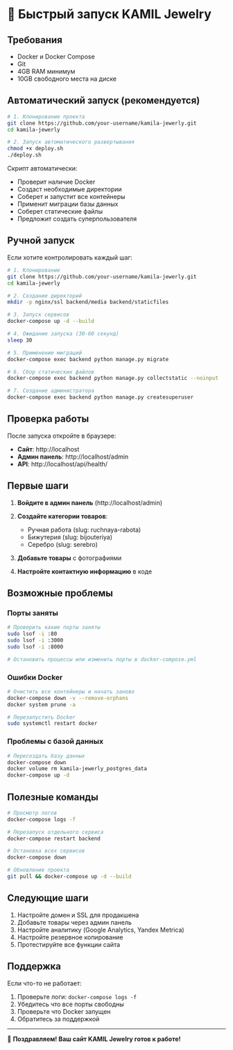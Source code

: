 # 🚀 Быстрый запуск KAMIL Jewelry

## Требования

- Docker и Docker Compose
- Git
- 4GB RAM минимум
- 10GB свободного места на диске

## Автоматический запуск (рекомендуется)

```bash
# 1. Клонирование проекта
git clone https://github.com/your-username/kamila-jewerly.git
cd kamila-jewerly

# 2. Запуск автоматического развертывания
chmod +x deploy.sh
./deploy.sh
```

Скрипт автоматически:
- Проверит наличие Docker
- Создаст необходимые директории
- Соберет и запустит все контейнеры
- Применит миграции базы данных
- Соберет статические файлы
- Предложит создать суперпользователя

## Ручной запуск

Если хотите контролировать каждый шаг:

```bash
# 1. Клонирование
git clone https://github.com/your-username/kamila-jewerly.git
cd kamila-jewerly

# 2. Создание директорий
mkdir -p nginx/ssl backend/media backend/staticfiles

# 3. Запуск сервисов
docker-compose up -d --build

# 4. Ожидание запуска (30-60 секунд)
sleep 30

# 5. Применение миграций
docker-compose exec backend python manage.py migrate

# 6. Сбор статических файлов
docker-compose exec backend python manage.py collectstatic --noinput

# 7. Создание администратора
docker-compose exec backend python manage.py createsuperuser
```

## Проверка работы

После запуска откройте в браузере:

- **Сайт**: http://localhost
- **Админ панель**: http://localhost/admin
- **API**: http://localhost/api/health/

## Первые шаги

1. **Войдите в админ панель** (http://localhost/admin)
2. **Создайте категории товаров**:
   - Ручная работа (slug: ruchnaya-rabota)
   - Бижутерия (slug: bijouteriya)
   - Серебро (slug: serebro)

3. **Добавьте товары** с фотографиями

4. **Настройте контактную информацию** в коде

## Возможные проблемы

### Порты заняты
```bash
# Проверить какие порты заняты
sudo lsof -i :80
sudo lsof -i :3000
sudo lsof -i :8000

# Остановить процессы или изменить порты в docker-compose.yml
```

### Ошибки Docker
```bash
# Очистить все контейнеры и начать заново
docker-compose down -v --remove-orphans
docker system prune -a

# Перезапустить Docker
sudo systemctl restart docker
```

### Проблемы с базой данных
```bash
# Пересоздать базу данных
docker-compose down
docker volume rm kamila-jewerly_postgres_data
docker-compose up -d
```

## Полезные команды

```bash
# Просмотр логов
docker-compose logs -f

# Перезапуск отдельного сервиса
docker-compose restart backend

# Остановка всех сервисов
docker-compose down

# Обновление проекта
git pull && docker-compose up -d --build
```

## Следующие шаги

1. Настройте домен и SSL для продакшена
2. Добавьте товары через админ панель
3. Настройте аналитику (Google Analytics, Yandex Metrica)
4. Настройте резервное копирование
5. Протестируйте все функции сайта

## Поддержка

Если что-то не работает:
1. Проверьте логи: `docker-compose logs -f`
2. Убедитесь что все порты свободны
3. Проверьте что Docker запущен
4. Обратитесь за поддержкой

---

🎉 **Поздравляем! Ваш сайт KAMIL Jewelry готов к работе!**

